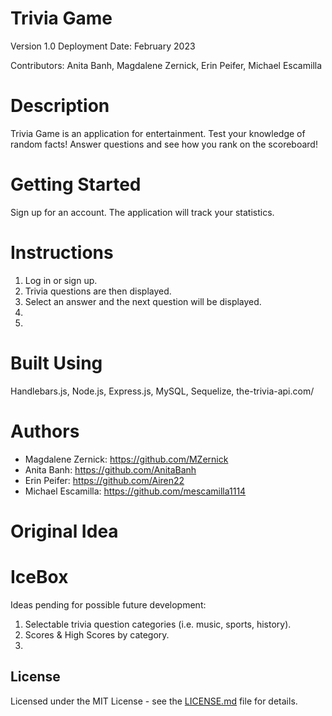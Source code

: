 # Trivia Game

<ADD DEPLOYED link HERE>
Version 1.0
Deployment Date: February 2023

Contributors: Anita Banh, Magdalene Zernick, Erin Peifer, Michael Escamilla


# Description

Trivia Game is an application for entertainment. Test your knowledge of random facts! Answer questions and see how you rank on the scoreboard!

# Getting Started

Sign up for an account. The application will track your statistics.

# Instructions

1. Log in or sign up.
2. Trivia questions are then displayed.
3. Select an answer and the next question will be displayed.
4. 
5. 

# Built Using

Handlebars.js, Node.js, Express.js, MySQL, Sequelize, the-trivia-api.com/

# Authors

* Magdalene Zernick: https://github.com/MZernick
* Anita Banh: https://github.com/AnitaBanh
* Erin Peifer: https://github.com/Airen22
* Michael Escamilla: https://github.com/mescamilla1114

# Original Idea


# IceBox

Ideas pending for possible future development:

1. Selectable trivia question categories (i.e. music, sports, history).
2. Scores & High Scores by category.
3. 

## License

Licensed under the MIT License - see the [LICENSE.md](https://github.com/MZernick/UTA-Trivia-Game/blob/main/LICENSE.md) file for details.
